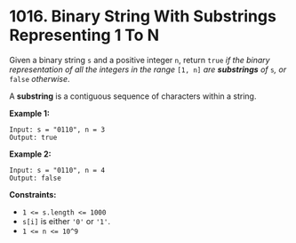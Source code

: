 # 1016. Binary String With Substrings Representing 1 To N

Given a binary string `s` and a positive integer `n`, return `true` *if the binary representation of all the integers in the range* `[1, n]` *are **substrings** of* `s`*, or* `false` *otherwise*.

A **substring** is a contiguous sequence of characters within a string.

**Example 1:**

```()
Input: s = "0110", n = 3
Output: true
```

**Example 2:**

```()
Input: s = "0110", n = 4
Output: false
```

**Constraints:**

- `1 <= s.length <= 1000`
- `s[i]` is either `'0'` or `'1'`.
- `1 <= n <= 10^9`
